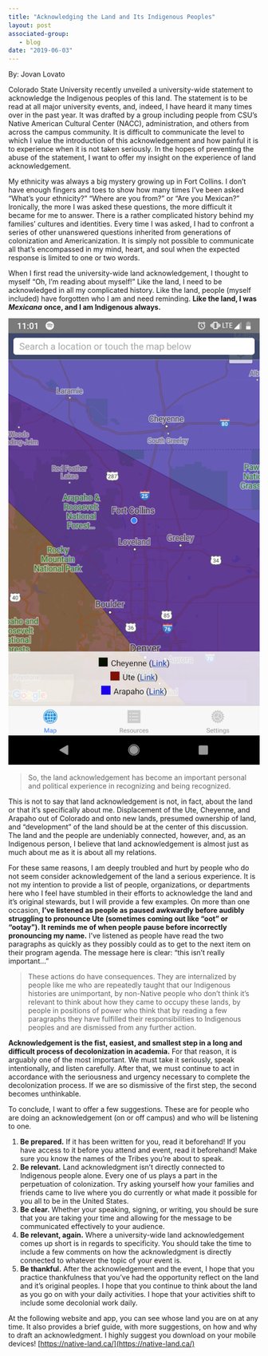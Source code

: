 ```yaml
---
title: "Acknowledging the Land and Its Indigenous Peoples"
layout: post
associated-group:
   - blog
date: "2019-06-03"
---
```


By: Jovan Lovato

Colorado State University recently unveiled a university-wide statement to acknowledge the Indigenous peoples of this land. The statement is to be read at all major university events, and, indeed, I have heard it many times over in the past year. It was drafted by a group including people from CSU’s Native American Cultural Center (NACC), administration, and others from across the campus community. It is difficult to communicate the level to which I value the introduction of this acknowledgement and how painful it is to experience when it is not taken seriously. In the hopes of preventing the abuse of the statement, I want to offer my insight on the experience of land acknowledgement.

My ethnicity was always a big mystery growing up in Fort Collins. I don’t have enough fingers and toes to show how many times I’ve been asked “What’s your ethnicity?” “Where are you from?” or “Are you Mexican?” Ironically, the more I was asked these questions, the more difficult it became for me to answer. There is a rather complicated history behind my families’ cultures and identities. Every time I was asked, I had to confront a series of other unanswered questions inherited from generations of colonization and Americanization. It is simply not possible to communicate all that’s encompassed in my mind, heart, and soul when the expected response is limited to one or two words.

When I first read the university-wide land acknowledgement, I thought to myself “Oh, I’m reading about myself!” Like the land, I need to be acknowledged in all my complicated history. Like the land, people (myself included) have forgotten who I am and need reminding. **Like the land, I was** _**Mexicana**_ **once, and I am Indigenous always.**

![](/media/pasted-image-0.png)

> So, the land acknowledgement has become an important personal and political experience in recognizing and being recognized.

This is not to say that land acknowledgement is not, in fact, about the land or that it’s specifically about me. Displacement of the Ute, Cheyenne, and Arapaho out of Colorado and onto new lands, presumed ownership of land, and “development” of the land should be at the center of this discussion. The land and the people are undeniably connected, however, and, as an Indigenous person, I believe that land acknowledgement is almost just as much about me as it is about all my relations.

For these same reasons, I am deeply troubled and hurt by people who do not seem consider acknowledgement of the land a serious experience. It is not my intention to provide a list of people, organizations, or departments here who I feel have stumbled in their efforts to acknowledge the land and it’s original stewards, but I will provide a few examples. On more than one occasion, **I’ve listened as people as paused awkwardly before audibly struggling to pronounce Ute (sometimes coming out like “oot” or “ootay”). It reminds me of when people pause before incorrectly pronouncing my name.** I’ve listened as people have read the two paragraphs as quickly as they possibly could as to get to the next item on their program agenda. The message here is clear: “this isn’t really important…”

> These actions do have consequences. They are internalized by people like me who are repeatedly taught that our Indigenous histories are unimportant, by non-Native people who don’t think it’s relevant to think about how they came to occupy these lands, by people in positions of power who think that by reading a few paragraphs they have fulfilled their responsibilities to Indigenous peoples and are dismissed from any further action.

**Acknowledgement is the fist, easiest, and smallest step in a long and difficult process of decolonization in academia.** For that reason, it is arguably one of the most important. We must take it seriously, speak intentionally, and listen carefully. After that, we must continue to act in accordance with the seriousness and urgency necessary to complete the decolonization process. If we are so dismissive of the first step, the second becomes unthinkable.

To conclude, I want to offer a few suggestions. These are for people who are doing an acknowledgement (on or off campus) and who will be listening to one.

1. **Be prepared.** If it has been written for you, read it beforehand! If you have access to it before you attend and event, read it beforehand! Make sure you know the names of the Tribes you’re about to speak.
2. **Be relevant.** Land acknowledgment isn’t directly connected to Indigenous people alone. Every one of us plays a part in the perpetuation of colonization. Try asking yourself how your families and friends came to live where you do currently or what made it possible for you all to be in the United States.
3. **Be clear.** Whether your speaking, signing, or writing, you should be sure that you are taking your time and allowing for the message to be communicated effectively to your audience.
4. **Be relevant, again.** Where a university-wide land acknowledgement comes up short is in regards to specificity. You should take the time to include a few comments on how the acknowledgment is directly connected to whatever the topic of your event is.
5. **Be thankful.** After the acknowledgement and the event, I hope that you practice thankfulness that you’ve had the opportunity reflect on the land and it’s original peoples. I hope that you continue to think about the land as you go on with your daily activities. I hope that your activities shift to include some decolonial work daily.

At the following website and app, you can see whose land you are on at any time. It also provides a brief guide, with more suggestions, on how and why to draft an acknowledgment. I highly suggest you download on your mobile devices! [https://native-land.ca/](https://native-land.ca/)
